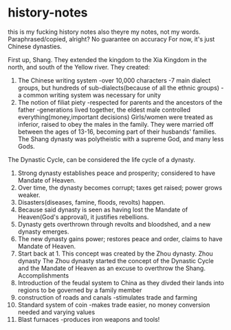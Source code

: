 # history-notes
this is my fucking history notes also theyre my notes, not my words. Paraphrased/copied, alright? No guarantee on accuracy
For now, it's just Chinese dynasties.

First up, Shang.
They extended the kingdom to the Xia Kingdom in the north, and south of the Yellow river.
They created:
  1. The Chinese writing system
    -over 10,000 characters
    -7 main dialect groups, but hundreds of sub-dialects(because of all the ethnic groups)
    -a common writing system was necessary for unity
  2. The notion of filiat piety
    -respected for parents and the ancestors of the father
    -generations lived together, the eldest male controlled everything(money,important decisions)
Girls/women were treated as inferior, raised to obey the males in the family. They were married off between the ages of 13-16, becoming part of their husbands' families.
The Shang dynasty was polytheistic with a supreme God, and many less Gods.

The Dynastic Cycle, can be considered the life cycle of a dynasty.
  1. Strong dynasty establishes peace and prosperity; considered to have Mandate of Heaven.
  2. Over time, the dynasty becomes corrupt; taxes get raised; power grows weaker.
  3. Disasters(diseases, famine, floods, revolts) happen.
  4. Because said dynasty is seen as having lost the Mandate of Heaven(God's approval), it justifies rebellions.
  5. Dynasty gets overthrown through revolts and bloodshed, and a new dynasty emerges.
  6. The new dynasty gains power; restores peace and order, claims to have Mandate of Heaven.
  7. Start back at 1.
This concept was created by the Zhou dynasty.
Zhou dynasty
The Zhou dynasty started the concept of the Dynastic Cycle and the Mandate of Heaven as an excuse to overthrow the Shang.
Accomplishments
  1. Introduction of the feudal system to China as they divded their lands into regions to be governed by a family member
  2. construction of roads and canals
    -stimulates trade and farming
  3. Standard system of coin
    -makes trade easier, no money conversion needed and varying values
  4. Blast furnaces
    -produces iron weapons and tools!
